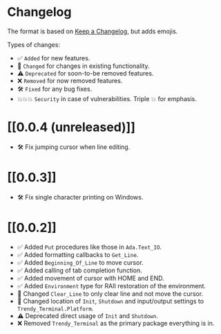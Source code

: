 # Changelog

The format is based on [Keep a Changelog](https://keepachangelog.com/en/1.0.0/),
but adds emojis.

Types of changes:

- ✅ `Added` for new features.
- 🔄 `Changed` for changes in existing functionality.
- ⚠️ `Deprecated` for soon-to-be removed features.
- ❌ `Removed` for now removed features.
- 🛠️ `Fixed` for any bug fixes.
- 💥💥💥 `Security` in case of vulnerabilities. Triple 💥 for emphasis.

# [[0.0.4 (unreleased)]]

- 🛠️ Fix jumping cursor when line editing.

# [[0.0.3]]

- 🛠️ Fix single character printing on Windows.

# [[0.0.2]]

- ✅ Added `Put` procedures like those in `Ada.Text_IO`.
- ✅ Added formatting callbacks to `Get_Line`.
- ✅ Added `Beginning_Of_Line` to move cursor.
- ✅ Added calling of tab completion function.
- ✅ Added movement of cursor with HOME and END.
- ✅ Added `Environment` type for RAII restoration of the environment.
- 🔄 Changed `Clear_Line` to only clear line and not move the cursor.
- 🔄 Changed location of `Init`, `Shutdown` and input/output settings to `Trendy_Terminal.Platform`.
- ⚠️ Deprecated direct usage of `Init` and `Shutdown`.
- ❌ Removed `Trendy_Terminal` as the primary package everything is in.

